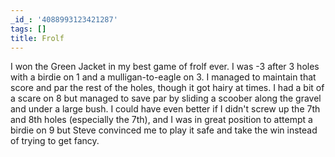 ```yaml
---
_id_: '4088993123421287'
tags: []
title: Frolf
---
```


I won the Green Jacket in my best game of frolf ever. I was -3 after 3 holes with a birdie on 1 and a mulligan-to-eagle on 3. I managed to maintain that score and par the rest of the holes, though it got hairy at times. I had a bit of a scare on 8 but managed to save par by sliding a scoober along the gravel and under a large bush. I could have even better if I didn't screw up the 7th and 8th holes (especially the 7th), and I was in great position to attempt a birdie on 9 but Steve convinced me to play it safe and take the win instead of trying to get fancy.
